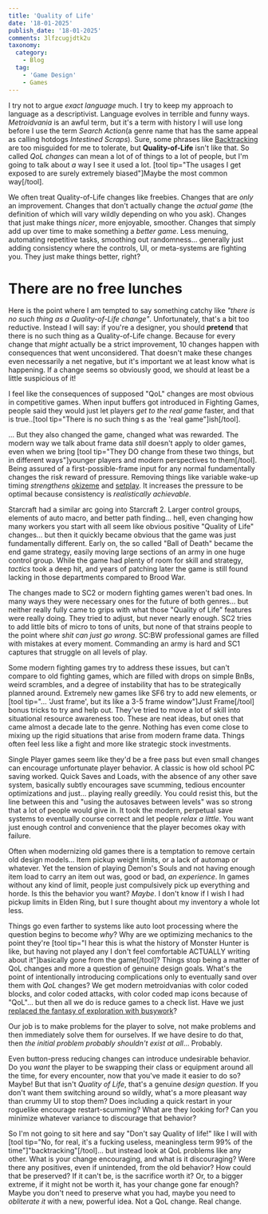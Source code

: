 ```yaml
---
title: 'Quality of Life'
date: '18-01-2025'
publish_date: '18-01-2025'
comments: 3lfzcugjdtk2u
taxonomy:
  category:
    - Blog
  tag:
    - 'Game Design'
    - Games
---
```


I try not to argue *exact language* much. I try to keep my approach to language as a descriptivist. Language evolves in terrible and funny ways. *Metroidvania* is an awful term, but it's a term with history I will use long before I use the term *Search Action*(a genre name that has the same appeal as calling hotdogs *Intestined Scraps*). Sure, some phrases like [Backtracking](../backtracking/) are too misguided for me to tolerate, but **Quality-of-Life** isn't like that. So called *QoL changes* can mean a lot of of things to a lot of people, but I'm going to talk about *a* way I see it used a lot. [tool tip="The usages I get exposed to are surely extremely biased"]Maybe the most common way[/tool].

We often treat Quality-of-Life changes like freebies. Changes that are *only* an improvement. Changes that don't actually change the *actual game* (the definition of which will vary wildly depending on who you ask). Changes that just make things *nicer*, more enjoyable, smoother. Changes that simply add up over time to make something a *better game*. Less menuing, automating repetitive tasks, smoothing out randomness... generally just adding consistency where the controls, UI, or meta-systems are fighting you. They just make things better, right?

# There are no free lunches

Here is the point where I am tempted to say something catchy like *"there is no such thing as a Quality-of-Life change"*. Unfortunately, that's a bit too reductive. Instead I will say: if you're a designer, you should **pretend** that there is no such thing as a Quality-of-Life change. Because for every change that *might* actually be a strict improvement, 10 changes happen with consequences that went unconsidered. That doesn't make these changes even necessarily a net negative, but it's important we at least know what is happening. If a change seems so obviously good, we should at least be a little suspicious of it!

I feel like the consequences of supposed "QoL" changes are most obvious in competitive games. When input buffers got introduced in Fighting Games, people said they would just let players *get to the real game* faster, and that is true..[tool tip="There is no such thing s as the 'real game"]ish[/tool].

... But they also changed the game, changed what was rewarded. The modern way we talk about frame data *still* doesn't apply to older games, even when we bring [tool tip="They DO change from these two things, but in different ways"]younger players and modern perspectives to them[/tool]. Being assured of a first-possible-frame input for any normal fundamentally changes the risk reward of pressure. Removing things like variable wake-up timing *strengthens* [okizeme](https://glossary.infil.net/?t=Okizeme) and [setplay](https://glossary.infil.net/?t=Set%20Play). It increases the pressure to be optimal because consistency is *realistically achievable*.

Starcraft had a similar arc going into Starcraft 2. Larger control groups, elements of auto macro, and better path finding... hell, even changing how many workers you start with all seem like obvious positive "Quality of Life" changes... but then it quickly became obvious that the game was just fundamentally different. Early on, the so called "Ball of Death" became the end game strategy, easily moving large sections of an army in one huge control group. While the game had plenty of room for skill and strategy, *tactics* took a deep hit, and years of patching later the game is still found lacking in those departments compared to Brood War.

The changes made to SC2 or modern fighting games weren't bad ones. In many ways they were necessary ones for the future of both genres... but neither really fully came to grips with what those "Quality of Life" features were really doing. They tried to adjust, but never nearly enough. SC2 tries to add little bits of micro to tons of units, but none of that strains people to the point where *shit can just go wrong*. SC:BW professional games are filled with mistakes at every moment. Commanding an army is hard and SC1 captures that struggle on all levels of play.

Some modern fighting games try to address these issues, but can't compare to old fighting games, which are filled with drops on simple BnBs, weird scrambles, and a degree of instability that has to be strategically planned around. Extremely new games like SF6 try to add new elements, or [tool tip="... 'Just frame', but its like a 3-5 frame window"]Just Frame[/tool] bonus tricks to try and help out. They've tried to move a lot of skill into situational resource awareness too. These are neat ideas, but ones that came almost a decade late to the genre. Nothing has even come close to mixing up the rigid situations that arise from modern frame data. Things often feel less like a fight and more like strategic stock investments.

Single Player games seem like they'd be a free pass but even small changes can encourage unfortunate player behavior. A classic is how old school PC saving worked. Quick Saves and Loads, with the absence of any other save system, basically subtly encourages save scumming, tedious encounter optimizations and just... playing really greedily. You could resist this, but the line between this and "using the autosaves between levels" was so strong that a lot of people would give in. It took the modern, perpetual save systems to eventually course correct and let people *relax a little*. You want just enough control and convenience that the player becomes okay with failure.

Often when modernizing old games there is a temptation to remove certain old design models... Item pickup weight limits, or a lack of automap or whatever. Yet the tension of playing Demon's Souls and not having enough item load to carry an item out was, good or bad, *an experience*. In games without any kind of limit, people just compulsively pick up everything and horde. Is this the behavior you want? *Maybe*. I don't know if I wish I had pickup limits in Elden Ring, but I sure thought about my inventory a whole lot less.

Things go even farther to systems like auto loot processing where the question begins to become *why*? Why are we optimizing mechanics to the point they're [tool tip="I hear this is what the history of Monster Hunter is like, but having not played any I don't feel comfortable ACTUALLY writing about it"]basically gone from the game[/tool]? Things stop being a matter of QoL changes and more a question of genuine design goals. What's the point of intentionally introducing complications only to eventually sand over them with *QoL* changes? We get modern metroidvanias with color coded blocks, and color coded attacks, with color coded map icons because of "QoL"... but then all we do is reduce games to a check list. Have we just [replaced the fantasy of exploration with busywork](../the-mechanics-of-a-metroidvania-are-tools-not-the-destination/)? 

Our job is to make problems for the player to solve, not make problems and then immediately solve them for ourselves. If we have desire to do that, then *the initial problem probably shouldn't exist at all*... Probably.

Even button-press reducing changes can introduce undesirable behavior. Do you *want* the player to be swapping their class or equipment around all the time, for every encounter, now that you've made it easier to do so? Maybe! But that isn't *Quality of Life*, that's a genuine *design question*. If you don't want them switching around so wildly, what's a more pleasant way than crummy UI to stop them? Does including a quick restart in your roguelike encourage restart-scumming? What are they looking for? Can you minimize whatever variance to discourage that behavior?

So I'm not going to sit here and say "Don't say Quality of life!" like I will with [tool tip="No, for real, it's a fucking useless, meaningless term 99% of the time"]"backtracking"[/tool]... but instead look at QoL problems like any other. What is your change encouraging, and what is it discouraging? Were there any positives, even if unintended, from the old behavior? How could that be preserved? If it can't be, is the sacrifice worth it? Or, to a bigger extreme, if it might not be worth it, has your change gone far enough? Maybe you don't need to preserve what you had, maybe you need to *obliterate it* with a new, powerful idea. Not a QoL change. Real change.
